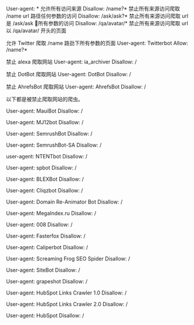 User-agent: *     允许所有访问来源
Disallow: /name?*   禁止所有来源访问爬取  /name url 路径任何参数的访问
Disallow: /ask/ask?* 禁止所有来源访问爬取 url 是 /ask/ask 所有参数的访问
Disallow: /qa/avatar/* 禁止所有来源访问爬取 url 以 /qa/avatar/ 开头的页面

允许 Twitter 爬取 /name 路劲下所有参数的页面
User-agent: Twitterbot
Allow: /name?*

禁止 alexa 爬取网站
User-agent: ia_archiver
Disallow: /

禁止 DotBot 爬取网站
User-agent: DotBot
Disallow: /

禁止 AhrefsBot 爬取网站
User-agent: AhrefsBot
Disallow: /

以下都是被禁止爬取网站的爬虫。


User-agent: MauiBot
Disallow: /

User-agent: MJ12bot
Disallow: /

User-agent: SemrushBot
Disallow: /

User-agent: SemrushBot-SA
Disallow: /

user-agent: NTENTbot
Disallow: /

User-agent: spbot
Disallow: /

User-agent: BLEXBot
Disallow: /

User-agent: Cliqzbot
Disallow: /

User-agent: Domain Re-Animator Bot
Disallow: /

User-agent: MegaIndex.ru
Disallow: /

User-agent: 008
Disallow: /

User-agent: Fasterfox
Disallow: /

User-agent: Caliperbot
Disallow: /

User-agent: Screaming Frog SEO Spider
Disallow: /

User-agent: SiteBot
Disallow: /

User-agent: grapeshot
Disallow: /

User-agent: HubSpot Links Crawler 1.0
Disallow: /

User-agent: HubSpot Links Crawler 2.0
Disallow: /

User-agent: HubSpot
Disallow: /
